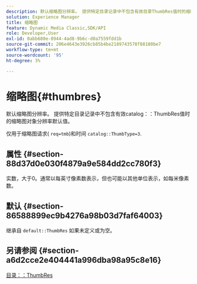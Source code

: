 ```yaml
---
description: 默认缩略图分辨率。 提供特定目录记录中不包含有效目录ThumbRes值时的缩略图对象分辨率默认值。
solution: Experience Manager
title: 缩略图
feature: Dynamic Media Classic,SDK/API
role: Developer,User
exl-id: 0abb680e-8944-4ad8-9b6c-d0a7559fdd1b
source-git-commit: 206e4643e3926cb85b4be2189743578f88180be7
workflow-type: tm+mt
source-wordcount: '95'
ht-degree: 3%

---
```


# 缩略图{#thumbres}

默认缩略图分辨率。 提供特定目录记录中不包含有效catalog：：ThumbRes值时的缩略图对象分辨率默认值。

仅用于缩略图请求( `req=tmb`)和时间 `catalog::ThumbType=3`.

## 属性 {#section-88d37d0e030f4879a9e584dd2cc780f3}

实数，大于0。通常以每英寸像素数表示，但也可能以其他单位表示，如每米像素数。

## 默认 {#section-86588899ec9b4276a98b03d7faf64003}

继承自 `default::ThumbRes` 如果未定义或为空。

## 另请参阅 {#section-a6d2cce2e404441a996dba98a95c8e16}

[目录：：ThumbRes](../../../../../is-api/image-catalog/image-serving-api-ref/c-image-catalog-reference/c-image-svg-data-reference/c-image-data-reference/r-thumbres-cat.md#reference-eedb9991397347c3bed5bd0a785c4c69)
